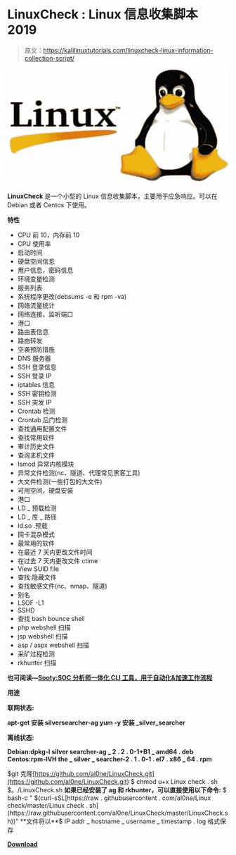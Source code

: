 # LinuxCheck : Linux 信息收集脚本 2019

> 原文：<https://kalilinuxtutorials.com/linuxcheck-linux-information-collection-script/>

[![LinuxCheck  : Linux Information Collection Script 2019](img//f9a1d9bf7ec7bfd430b84390065a29fa.png "LinuxCheck  : Linux Information Collection Script 2019")](https://1.bp.blogspot.com/-SvsCT99h97g/XeoMbKs-hKI/AAAAAAAAD0I/RAcYvitG-k0lwnFVt0UsipCRlTZTFwfHwCLcBGAsYHQ/s1600/Linux-Logo.png)

**LinuxCheck** 是一个小型的 Linux 信息收集脚本，主要用于应急响应。可以在 Debian 或者 Centos 下使用。

**特性**

*   CPU 前 10，内存前 10
*   CPU 使用率
*   启动时间
*   硬盘空间信息
*   用户信息，密码信息
*   环境变量检测
*   服务列表
*   系统程序更改(debsums -e 和 rpm -va)
*   网络流量统计
*   网络连接，监听端口
*   港口
*   路由表信息
*   路由转发
*   空袭预防措施
*   DNS 服务器
*   SSH 登录信息
*   SSH 登录 IP
*   iptables 信息
*   SSH 密钥检测
*   SSH 突发 IP
*   Crontab 检测
*   Crontab 后门检测
*   查找通用配置文件
*   查找常用软件
*   审计历史文件
*   查询主机文件
*   lsmod 异常内核模块
*   异常文件检测(nc、隧道、代理常见黑客工具)
*   大文件检测(一些打包的大文件)
*   可用空间，硬盘安装
*   港口
*   LD _ 预载检测
*   LD _ 库 _ 路径
*   ld.so .预载
*   网卡混杂模式
*   最常用的软件
*   在最近 7 天内更改文件时间
*   在过去 7 天内更改文件 ctime
*   View SUID file
*   查找:隐藏文件
*   查找敏感文件(nc、nmap、隧道)
*   别名
*   LSOF -L1
*   SSHD
*   查找 bash bounce shell
*   php webshell 扫描
*   jsp webshell 扫描
*   asp / aspx webshell 扫描
*   采矿过程检测
*   rkhunter 扫描

**也可阅读—[Sooty:SOC 分析师一体化 CLI 工具，用于自动化&加速工作流程](https://kalilinuxtutorials.com/sooty-soc-analysts-all-in-one-cli-tool/)**

**用途**

**联网状态:**

**apt-get 安装 silversearcher-ag
yum -y 安装 _silver_searcher**

**离线状态:**

**Debian:dpkg-I silver searcher-ag _ 2 . 2 . 0-1+B1 _ amd64 . deb
Centos:rpm-IVH the _ silver _ searcher-2 . 1 . 0-1 . el7 . x86 _ 64 . rpm**

$git 克隆[https://github.com/al0ne/LinuxCheck.git](https://github.com/al0ne/LinuxCheck.git)
$ chmod u+x Linux check . sh
$。/LinuxCheck.sh
**如果已经安装了 ag 和 rkhunter，可以直接使用以下命令:**
$ bash-c " $(curl-sSL[https://raw . githubusercontent . com/al0ne/Linux check/master/Linux check . sh](https://raw.githubusercontent.com/al0ne/LinuxCheck/master/LinuxCheck.sh))"
**文件将以**$ IP addr _ hostname _ username _ timestamp . log 格式保存

[**Download**](https://github.com/al0ne/LinuxCheck)